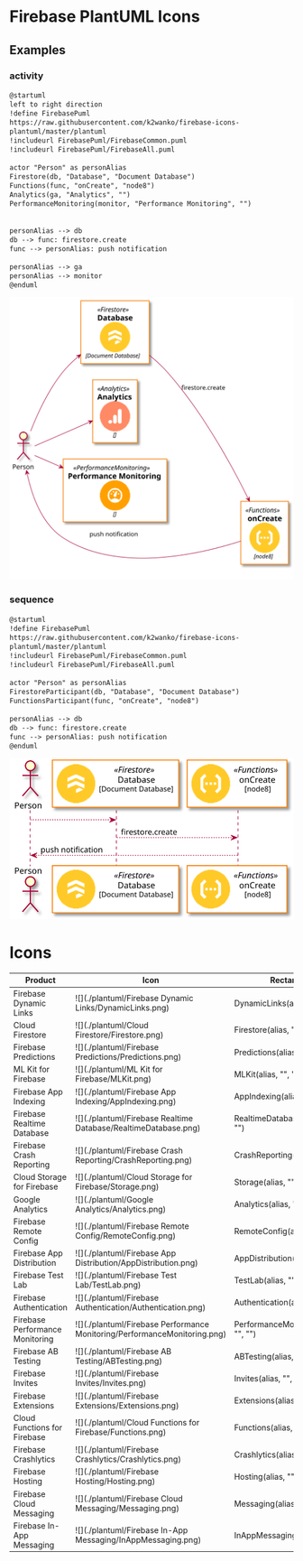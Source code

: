 # Firebase PlantUML Icons

## Examples

### activity

```puml
@startuml
left to right direction
!define FirebasePuml https://raw.githubusercontent.com/k2wanko/firebase-icons-plantuml/master/plantuml
!includeurl FirebasePuml/FirebaseCommon.puml
!includeurl FirebasePuml/FirebaseAll.puml

actor "Person" as personAlias
Firestore(db, "Database", "Document Database")
Functions(func, "onCreate", "node8")
Analytics(ga, "Analytics", "")
PerformanceMonitoring(monitor, "Performance Monitoring", "")


personAlias --> db
db --> func: firestore.create
func --> personAlias: push notification

personAlias --> ga
personAlias --> monitor
@enduml
```

![activity.svg](./assets/activity/activity.svg)

### sequence

```puml
@startuml
!define FirebasePuml https://raw.githubusercontent.com/k2wanko/firebase-icons-plantuml/master/plantuml
!includeurl FirebasePuml/FirebaseCommon.puml
!includeurl FirebasePuml/FirebaseAll.puml

actor "Person" as personAlias
FirestoreParticipant(db, "Database", "Document Database")
FunctionsParticipant(func, "onCreate", "node8")

personAlias --> db
db --> func: firestore.create
func --> personAlias: push notification
@enduml
```

![sequence.svg](./assets/sequence/sequence.svg)

# Icons
<!-- icons-begin -->
|  Product  |  Icon  | Rectangle | Participant |
| --------- | ------ | --------- | ----------- |
| Firebase Dynamic Links | ![](./plantuml/Firebase Dynamic Links/DynamicLinks.png) | DynamicLinks(alias, "", "") | DynamicLinksParticipant(alias, "", "") |
| Cloud Firestore | ![](./plantuml/Cloud Firestore/Firestore.png) | Firestore(alias, "", "") | FirestoreParticipant(alias, "", "") |
| Firebase Predictions | ![](./plantuml/Firebase Predictions/Predictions.png) | Predictions(alias, "", "") | PredictionsParticipant(alias, "", "") |
| ML Kit for Firebase | ![](./plantuml/ML Kit for Firebase/MLKit.png) | MLKit(alias, "", "") | MLKitParticipant(alias, "", "") |
| Firebase App Indexing | ![](./plantuml/Firebase App Indexing/AppIndexing.png) | AppIndexing(alias, "", "") | AppIndexingParticipant(alias, "", "") |
| Firebase Realtime Database | ![](./plantuml/Firebase Realtime Database/RealtimeDatabase.png) | RealtimeDatabase(alias, "", "") | RealtimeDatabaseParticipant(alias, "", "") |
| Firebase Crash Reporting | ![](./plantuml/Firebase Crash Reporting/CrashReporting.png) | CrashReporting(alias, "", "") | CrashReportingParticipant(alias, "", "") |
| Cloud Storage for Firebase | ![](./plantuml/Cloud Storage for Firebase/Storage.png) | Storage(alias, "", "") | StorageParticipant(alias, "", "") |
| Google Analytics | ![](./plantuml/Google Analytics/Analytics.png) | Analytics(alias, "", "") | AnalyticsParticipant(alias, "", "") |
| Firebase Remote Config | ![](./plantuml/Firebase Remote Config/RemoteConfig.png) | RemoteConfig(alias, "", "") | RemoteConfigParticipant(alias, "", "") |
| Firebase App Distribution | ![](./plantuml/Firebase App Distribution/AppDistribution.png) | AppDistribution(alias, "", "") | AppDistributionParticipant(alias, "", "") |
| Firebase Test Lab | ![](./plantuml/Firebase Test Lab/TestLab.png) | TestLab(alias, "", "") | TestLabParticipant(alias, "", "") |
| Firebase Authentication | ![](./plantuml/Firebase Authentication/Authentication.png) | Authentication(alias, "", "") | AuthenticationParticipant(alias, "", "") |
| Firebase Performance Monitoring | ![](./plantuml/Firebase Performance Monitoring/PerformanceMonitoring.png) | PerformanceMonitoring(alias, "", "") | PerformanceMonitoringParticipant(alias, "", "") |
| Firebase AB Testing | ![](./plantuml/Firebase AB Testing/ABTesting.png) | ABTesting(alias, "", "") | ABTestingParticipant(alias, "", "") |
| Firebase Invites | ![](./plantuml/Firebase Invites/Invites.png) | Invites(alias, "", "") | InvitesParticipant(alias, "", "") |
| Firebase Extensions | ![](./plantuml/Firebase Extensions/Extensions.png) | Extensions(alias, "", "") | ExtensionsParticipant(alias, "", "") |
| Cloud Functions for Firebase | ![](./plantuml/Cloud Functions for Firebase/Functions.png) | Functions(alias, "", "") | FunctionsParticipant(alias, "", "") |
| Firebase Crashlytics | ![](./plantuml/Firebase Crashlytics/Crashlytics.png) | Crashlytics(alias, "", "") | CrashlyticsParticipant(alias, "", "") |
| Firebase Hosting | ![](./plantuml/Firebase Hosting/Hosting.png) | Hosting(alias, "", "") | HostingParticipant(alias, "", "") |
| Firebase Cloud Messaging | ![](./plantuml/Firebase Cloud Messaging/Messaging.png) | Messaging(alias, "", "") | MessagingParticipant(alias, "", "") |
| Firebase In-App Messaging | ![](./plantuml/Firebase In-App Messaging/InAppMessaging.png) | InAppMessaging(alias, "", "") | InAppMessagingParticipant(alias, "", "") |
<!-- icons-end -->
